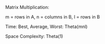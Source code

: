 Matrix Multiplication:

m = rows in A, n = columns in B, l = rows in B

Time: Best, Average, Worst: Theta(mnl)

Space Complexity: Theta(1)
